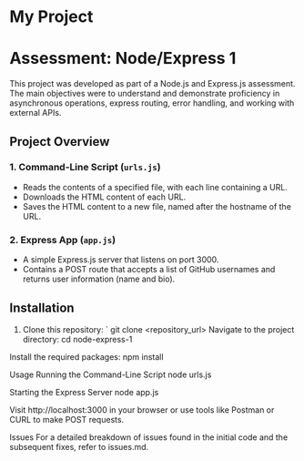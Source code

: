 # My Project
# Assessment: Node/Express 1

This project was developed as part of a Node.js and Express.js assessment. The main objectives were to understand and demonstrate proficiency in asynchronous operations, express routing, error handling, and working with external APIs.

## Project Overview

### 1. Command-Line Script (`urls.js`)

- Reads the contents of a specified file, with each line containing a URL.
- Downloads the HTML content of each URL.
- Saves the HTML content to a new file, named after the hostname of the URL.

### 2. Express App (`app.js`)

- A simple Express.js server that listens on port 3000.
- Contains a POST route that accepts a list of GitHub usernames and returns user information (name and bio).

## Installation

1. Clone this repository:
   `
   git clone <repository_url>
Navigate to the project directory:
cd node-express-1

Install the required packages:
npm install

Usage
Running the Command-Line Script
node urls.js <filename>

Starting the Express Server
node app.js

Visit http://localhost:3000 in your browser or use tools like Postman or CURL to make POST requests.

Issues
For a detailed breakdown of issues found in the initial code and the subsequent fixes, refer to issues.md.